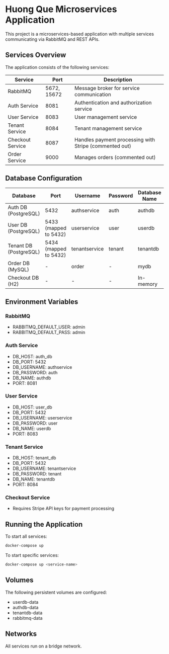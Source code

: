 # Huong Que Microservices Application

This project is a microservices-based application with multiple services communicating via RabbitMQ and REST APIs.

## Services Overview

The application consists of the following services:

| Service | Port | Description |
|---------|------|-------------|
| RabbitMQ | 5672, 15672 | Message broker for service communication |
| Auth Service | 8081 | Authentication and authorization service |
| User Service | 8083 | User management service |
| Tenant Service | 8084 | Tenant management service |
| Checkout Service | 8087 | Handles payment processing with Stripe (commented out) |
| Order Service | 9000 | Manages orders (commented out) |

## Database Configuration

| Database | Port | Username | Password | Database Name |
|----------|------|----------|----------|--------------|
| Auth DB (PostgreSQL) | 5432 | authservice | auth | authdb |
| User DB (PostgreSQL) | 5433 (mapped to 5432) | userservice | user | userdb |
| Tenant DB (PostgreSQL) | 5434 (mapped to 5432) | tenantservice | tenant | tenantdb |
| Order DB (MySQL) | - | order | - | mydb |
| Checkout DB (H2) | - | - | - | In-memory |

## Environment Variables

### RabbitMQ
- RABBITMQ_DEFAULT_USER: admin
- RABBITMQ_DEFAULT_PASS: admin

### Auth Service
- DB_HOST: auth_db
- DB_PORT: 5432
- DB_USERNAME: authservice
- DB_PASSWORD: auth
- DB_NAME: authdb
- PORT: 8081

### User Service
- DB_HOST: user_db
- DB_PORT: 5432
- DB_USERNAME: userservice
- DB_PASSWORD: user
- DB_NAME: userdb
- PORT: 8083

### Tenant Service
- DB_HOST: tenant_db
- DB_PORT: 5432
- DB_USERNAME: tenantservice
- DB_PASSWORD: tenant
- DB_NAME: tenantdb
- PORT: 8084

### Checkout Service
- Requires Stripe API keys for payment processing

## Running the Application

To start all services:

```bash
docker-compose up
```

To start specific services:

```bash
docker-compose up <service-name>
```

## Volumes

The following persistent volumes are configured:
- userdb-data
- authdb-data
- tenantdb-data
- rabbitmq-data

## Networks

All services run on a bridge network.
